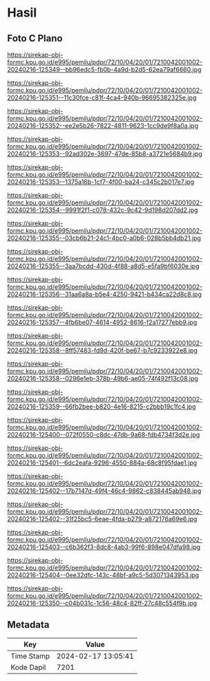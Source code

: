 # Hasil

## Foto C Plano

https://sirekap-obj-formc.kpu.go.id/e995/pemilu/pdpr/72/10/04/20/01/7210042001002-20240216-125349--bb96edc5-fb0b-4a9d-b2d5-62ea79af6660.jpg

https://sirekap-obj-formc.kpu.go.id/e995/pemilu/pdpr/72/10/04/20/01/7210042001002-20240216-125351--11c30fce-c81f-4ca4-940b-96695382325e.jpg

https://sirekap-obj-formc.kpu.go.id/e995/pemilu/pdpr/72/10/04/20/01/7210042001002-20240216-125352--ee2e5b26-7822-4811-9623-1cc9de9f8a0a.jpg

https://sirekap-obj-formc.kpu.go.id/e995/pemilu/pdpr/72/10/04/20/01/7210042001002-20240216-125353--92ad302e-3697-47de-85b8-a3721e5684b9.jpg

https://sirekap-obj-formc.kpu.go.id/e995/pemilu/pdpr/72/10/04/20/01/7210042001002-20240216-125353--1375a16b-1cf7-4f00-ba24-c345c2b017e7.jpg

https://sirekap-obj-formc.kpu.go.id/e995/pemilu/pdpr/72/10/04/20/01/7210042001002-20240216-125354--9991f2f1-c078-432c-9c42-9d198d207dd2.jpg

https://sirekap-obj-formc.kpu.go.id/e995/pemilu/pdpr/72/10/04/20/01/7210042001002-20240216-125355--03cb6b21-24c1-4bc0-a0b6-028b5bb4db21.jpg

https://sirekap-obj-formc.kpu.go.id/e995/pemilu/pdpr/72/10/04/20/01/7210042001002-20240216-125355--3aa7bcdd-430d-4f88-a8d5-e5fa9bf6030e.jpg

https://sirekap-obj-formc.kpu.go.id/e995/pemilu/pdpr/72/10/04/20/01/7210042001002-20240216-125356--31aa6a8a-b5e4-4250-9421-b434ca22d8c8.jpg

https://sirekap-obj-formc.kpu.go.id/e995/pemilu/pdpr/72/10/04/20/01/7210042001002-20240216-125357--4fb6be07-4614-4952-8616-f2a17277ebb9.jpg

https://sirekap-obj-formc.kpu.go.id/e995/pemilu/pdpr/72/10/04/20/01/7210042001002-20240216-125358--8ff57483-fd9d-420f-be67-b7c9233922e8.jpg

https://sirekap-obj-formc.kpu.go.id/e995/pemilu/pdpr/72/10/04/20/01/7210042001002-20240216-125358--0296e1eb-378b-49b6-ae05-74f492f13c08.jpg

https://sirekap-obj-formc.kpu.go.id/e995/pemilu/pdpr/72/10/04/20/01/7210042001002-20240216-125359--66fb2bee-b820-4e16-8215-c2bbb19c1fc4.jpg

https://sirekap-obj-formc.kpu.go.id/e995/pemilu/pdpr/72/10/04/20/01/7210042001002-20240216-125400--072f0550-c8dc-47db-9a68-fdb4734f3d2e.jpg

https://sirekap-obj-formc.kpu.go.id/e995/pemilu/pdpr/72/10/04/20/01/7210042001002-20240216-125401--6dc2eafa-9296-4550-884a-68c8f95fdae1.jpg

https://sirekap-obj-formc.kpu.go.id/e995/pemilu/pdpr/72/10/04/20/01/7210042001002-20240216-125402--17b7147d-49f4-46c4-9862-c838445ab948.jpg

https://sirekap-obj-formc.kpu.go.id/e995/pemilu/pdpr/72/10/04/20/01/7210042001002-20240216-125402--31f25bc5-6eae-4fda-b279-a872176a69e6.jpg

https://sirekap-obj-formc.kpu.go.id/e995/pemilu/pdpr/72/10/04/20/01/7210042001002-20240216-125403--c6b362f3-8dc8-4ab3-99f6-898e047dfa98.jpg

https://sirekap-obj-formc.kpu.go.id/e995/pemilu/pdpr/72/10/04/20/01/7210042001002-20240216-125404--0ee32dfc-143c-48bf-a9c5-5d3071343953.jpg

https://sirekap-obj-formc.kpu.go.id/e995/pemilu/pdpr/72/10/04/20/01/7210042001002-20240216-125350--c04b031c-1c56-48c4-82ff-27c48c554f9b.jpg


## Metadata

| Key        | Value               |
| ---------- | ------------------- |
| Time Stamp | 2024-02-17 13:05:41 |
| Kode Dapil | 7201                |




